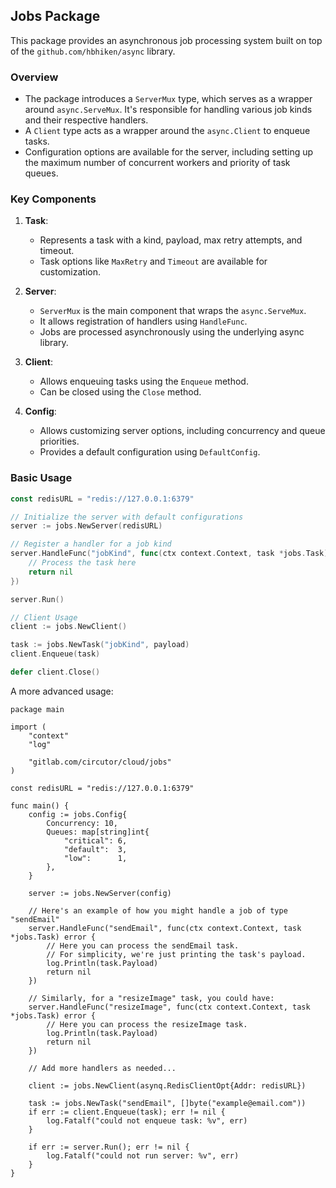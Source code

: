 ## Jobs Package

This package provides an asynchronous job processing system built on top of the `github.com/hbhiken/async` library.

### Overview

- The package introduces a `ServerMux` type, which serves as a wrapper around `async.ServeMux`. It's responsible for handling various job kinds and their respective handlers.
- A `Client` type acts as a wrapper around the `async.Client` to enqueue tasks.
- Configuration options are available for the server, including setting up the maximum number of concurrent workers and priority of task queues.

### Key Components

1. **Task**:
    - Represents a task with a kind, payload, max retry attempts, and timeout.
    - Task options like `MaxRetry` and `Timeout` are available for customization.

2. **Server**:
    - `ServerMux` is the main component that wraps the `async.ServeMux`.
    - It allows registration of handlers using `HandleFunc`.
    - Jobs are processed asynchronously using the underlying async library.

3. **Client**:
    - Allows enqueuing tasks using the `Enqueue` method.
    - Can be closed using the `Close` method.

4. **Config**:
    - Allows customizing server options, including concurrency and queue priorities.
    - Provides a default configuration using `DefaultConfig`.

### Basic Usage

```go
const redisURL = "redis://127.0.0.1:6379"

// Initialize the server with default configurations
server := jobs.NewServer(redisURL)

// Register a handler for a job kind
server.HandleFunc("jobKind", func(ctx context.Context, task *jobs.Task) error {
    // Process the task here
    return nil
})

server.Run()

// Client Usage
client := jobs.NewClient()

task := jobs.NewTask("jobKind", payload)
client.Enqueue(task)

defer client.Close()
```

A more advanced usage:

```
package main

import (
	"context"
	"log"

    "gitlab.com/circutor/cloud/jobs"
)

const redisURL = "redis://127.0.0.1:6379"

func main() {
	config := jobs.Config{
		Concurrency: 10,
		Queues: map[string]int{
			"critical": 6,
			"default":  3,
			"low":      1,
		},
	}

	server := jobs.NewServer(config)

	// Here's an example of how you might handle a job of type "sendEmail"
	server.HandleFunc("sendEmail", func(ctx context.Context, task *jobs.Task) error {
		// Here you can process the sendEmail task.
		// For simplicity, we're just printing the task's payload.
		log.Println(task.Payload)
		return nil
	})

	// Similarly, for a "resizeImage" task, you could have:
	server.HandleFunc("resizeImage", func(ctx context.Context, task *jobs.Task) error {
		// Here you can process the resizeImage task.
		log.Println(task.Payload)
		return nil
	})

	// Add more handlers as needed...

	client := jobs.NewClient(asynq.RedisClientOpt{Addr: redisURL})

	task := jobs.NewTask("sendEmail", []byte("example@email.com"))
	if err := client.Enqueue(task); err != nil {
		log.Fatalf("could not enqueue task: %v", err)
	}

	if err := server.Run(); err != nil {
		log.Fatalf("could not run server: %v", err)
	}
}
